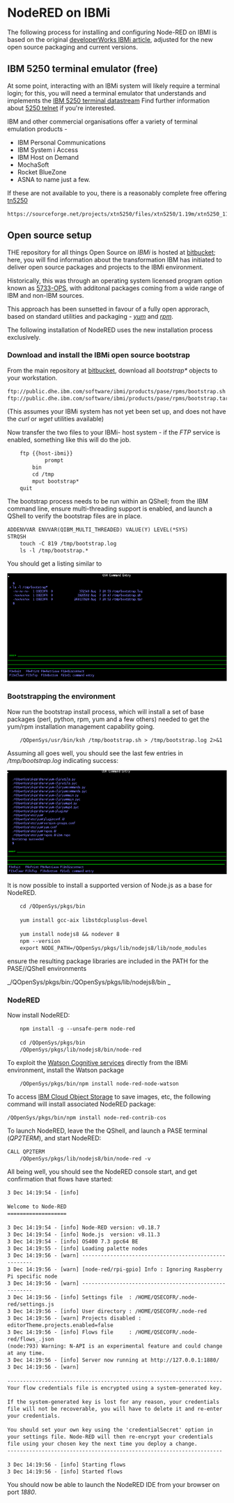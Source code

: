 # NodeRED on IBMi

The following process for installing and configuring Node-RED on IBMI is based on the original [developerWorks IBMi article](https://www.ibm.com/developerworks/ibmi/library/i-running-node-red/index.html), adjusted for the new open source packaging and current versions.

## IBM 5250 terminal emulator (free)
At some point, interacting with an IBMi system will likely require a terminal login;
for this, you will need a terminal emulator that understands and implements the 
[IBM 5250 terminal datastream](https://archive.org/details/bitsavers_ibm525xGA2onDisplaySystemFunctionsReferenceManualM_8040964)
Find further information about [5250 telnet](http://www.faqs.org/rfcs/rfc1205.html) if you're interested.

IBM and other commercial organisations offer a variety of terminal emulation products -
+ IBM Personal Communications
+ IBM System i Access
+ IBM Host on Demand
+ MochaSoft
+ Rocket BlueZone
+ ASNA
to name just a few.

If these are not available to you, there is a reasonably complete free offering [tn5250](http://tn5250.sourceforge.net)
```
https://sourceforge.net/projects/xtn5250/files/xtn5250/1.19m/xtn5250_119m.jar
```

## Open source setup

THE repository for all things Open Source on *IBMi* is hosted at [bitbucket](https://bitbucket.org/ibmi/opensource/wiki/Home); here, you will find information about the transformation IBM has initiated to deliver open source packages and projects to the IBMi environment.

Historically, this was through an operating system licensed program option known as [5733-OPS](https://www.ibm.com/developerworks/community/wikis/home?lang=en#!/wiki/IBM%20i%20Technology%20Updates/page/Open%20Source%20Technologies), with additonal packages coming from a wide range of IBM and non-IBM sources.

This approach has been sunsetted in favour of a fully open approrach, based on standard utilities and packaging - [_yum_](http://yum.baseurl.org/) and [_rpm_](http://rpm.org/).

The following installation of NodeRED uses the new installation process exclusively.


### Download and install the IBMi open source bootstrap

From the main repository at [bitbucket](https://bitbucket.org/ibmi/opensource/src/master/docs/yum#markdown-header-offline-install-instructions-without-acs), download all _*bootstrap**_ objects to your workstation.
```
ftp://public.dhe.ibm.com/software/ibmi/products/pase/rpms/bootstrap.sh
ftp://public.dhe.ibm.com/software/ibmi/products/pase/rpms/bootstrap.tar.Z
```

(This assumes your IBMi system has not yet been set up, and does not have the _curl_ or _wget_ utilities available)

Now transfer the two files to your IBMi- host system - if the *FTP* service is enabled, something like this will do the job.

```
	ftp {{host-ibmi}} 
    		prompt
		bin
		cd /tmp 
		mput bootstrap*
	quit
```

The bootstrap process needs to be run within an QShell; from the IBM command line, ensure multi-threading support is enabled,
and launch a QShell to verify the bootstrap files are in place.

```
ADDENVVAR ENVVAR(QIBM_MULTI_THREADED) VALUE(Y) LEVEL(*SYS)
STRQSH
	touch -C 819 /tmp/bootstrap.log
	ls -l /tmp/bootstrap.*
```
You should get a listing similar to 

![ftp-ls](/img/ibmi-nr-ftp-tmp-ls.png)


### Bootstrapping the environment
Now run the bootstrap install process, which will install a set of base packages (perl, python, rpm, yum and a few others) needed to get the yum/rpm installation management capability going.

```
	/QOpenSys/usr/bin/ksh /tmp/bootstrap.sh > /tmp/bootstrap.log 2>&1
```
Assuming all goes well, you should see the last few entries in _/tmp/bootstrap.log_ indicating success:

![bootstrap log](/img/ibmi-nr-bootstrap-sh-log.png)

It is now possible to install a supported version of Node.js as a base for NodeRED.

```
	cd /QOpenSys/pkgs/bin
	
	yum install gcc-aix libstdcplusplus-devel
	
	yum install nodejs8 && nodever 8
	npm --version
	export NODE_PATH=/QOpenSys/pkgs/lib/nodejs8/lib/node_modules
```

ensure the resulting package libraries are included in the PATH for the PASE//QShell environments

_/QOpenSys/pkgs/bin:/QOpenSys/pkgs/lib/nodejs8/bin _

### NodeRED

Now install NodeRED:

```
	npm install -g --unsafe-perm node-red

	cd /QOpenSys/pkgs/bin
	/QOpenSys/pkgs/lib/nodejs8/bin/node-red
```

To exploit the [Watson Cognitive services](https://console.bluemix.net/catalog/?category=ai) directly from the IBMi environment,
install the Watson package
```
	/QOpenSys/pkgs/bin/npm install node-red-node-watson
```

To access [IBM Cloud Object Storage](https://console.bluemix.net/catalog/services/cloud-object-storage) to save images, etc,
the following command will install associated NodeRED package:
```
/QOpenSys/pkgs/bin/npm install node-red-contrib-cos
```

To launch NodeRED, leave the the QShell, and launch a PASE terminal (*QP2TERM*), and start NodeRED:
```
CALL QP2TERM
	/QOpenSys/pkgs/lib/nodejs8/bin/node-red -v
```

All being well, you should see the NodeRED console start, and get confirmation that flows have started:

```
3 Dec 14:19:54 - [info]                                                                                                          
                                                                                                                                 
Welcome to Node-RED                                                                                                              
===================                                                                                                              
                                                                                                                                 
3 Dec 14:19:54 - [info] Node-RED version: v0.18.7                                                                                
3 Dec 14:19:54 - [info] Node.js  version: v8.11.3                                                                                
3 Dec 14:19:54 - [info] OS400 7.3 ppc64 BE                                                                                       
3 Dec 14:19:55 - [info] Loading palette nodes                                                                                    
3 Dec 14:19:56 - [warn] ------------------------------------------------------                                                   
3 Dec 14:19:56 - [warn] [node-red/rpi-gpio] Info : Ignoring Raspberry Pi specific node                                           
3 Dec 14:19:56 - [warn] ------------------------------------------------------                                                   
3 Dec 14:19:56 - [info] Settings file  : /HOME/QSECOFR/.node-red/settings.js                                                     
3 Dec 14:19:56 - [info] User directory : /HOME/QSECOFR/.node-red                                                                 
3 Dec 14:19:56 - [warn] Projects disabled : editorTheme.projects.enabled=false                                                   
3 Dec 14:19:56 - [info] Flows file     : /HOME/QSECOFR/.node-red/flows_.json                                                     
(node:793) Warning: N-API is an experimental feature and could change at any time.                                               
3 Dec 14:19:56 - [info] Server now running at http://127.0.0.1:1880/                                                         
3 Dec 14:19:56 - [warn]                                                                                                      
                                                                                                                             
---------------------------------------------------------------------                                                        
Your flow credentials file is encrypted using a system-generated key.                                                        
                                                                                                                             
If the system-generated key is lost for any reason, your credentials                                                         
file will not be recoverable, you will have to delete it and re-enter                                                        
your credentials.                                                                                                            
                                                                                                                             
You should set your own key using the 'credentialSecret' option in                                                           
your settings file. Node-RED will then re-encrypt your credentials                                                           
file using your chosen key the next time you deploy a change.                                                                
---------------------------------------------------------------------                                                        
                                                                                                                             
3 Dec 14:19:56 - [info] Starting flows                                                                                       
3 Dec 14:19:56 - [info] Started flows                                                                                       

```

You should now be able to launch the NodeRED IDE from your browser on port *1880*.


